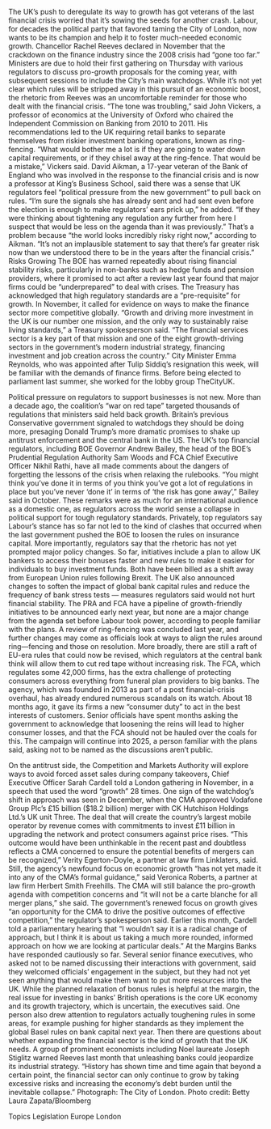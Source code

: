 The UK’s push to deregulate its way to growth has got veterans of the last financial crisis worried that it’s sowing the seeds for another crash.
Labour, for decades the political party that favored taming the City of London, now wants to be its champion and help it to foster much-needed economic growth. Chancellor Rachel Reeves declared in November that the crackdown on the finance industry since the 2008 crisis had “gone too far.”
Ministers are due to hold their first gathering on Thursday with various regulators to discuss pro-growth proposals for the coming year, with subsequent sessions to include the City’s main watchdogs.
While it’s not yet clear which rules will be stripped away in this pursuit of an economic boost, the rhetoric from Reeves was an uncomfortable reminder for those who dealt with the financial crisis.
“The tone was troubling,” said John Vickers, a professor of economics at the University of Oxford who chaired the Independent Commission on Banking from 2010 to 2011. His recommendations led to the UK requiring retail banks to separate themselves from riskier investment banking operations, known as ring-fencing.
“What would bother me a lot is if they are going to water down capital requirements, or if they chisel away at the ring-fence. That would be a mistake,” Vickers said.
David Aikman, a 17-year veteran of the Bank of England who was involved in the response to the financial crisis and is now a professor at King’s Business School, said there was a sense that UK regulators feel “political pressure from the new government” to pull back on rules.
“I’m sure the signals she has already sent and had sent even before the election is enough to make regulators’ ears prick up,” he added. “If they were thinking about tightening any regulation any further from here I suspect that would be less on the agenda than it was previously.”
That’s a problem because “the world looks incredibly risky right now,” according to Aikman. “It’s not an implausible statement to say that there’s far greater risk now than we understood there to be in the years after the financial crisis.”
Risks Growing
The BOE has warned repeatedly about rising financial stability risks, particularly in non-banks such as hedge funds and pension providers, where it promised to act after a review last year found that major firms could be “underprepared” to deal with crises.
The Treasury has acknowledged that high regulatory standards are a “pre-requisite” for growth. In November, it called for evidence on ways to make the finance sector more competitive globally.
“Growth and driving more investment in the UK is our number one mission, and the only way to sustainably raise living standards,” a Treasury spokesperson said. “The financial services sector is a key part of that mission and one of the eight growth-driving sectors in the government’s modern industrial strategy, financing investment and job creation across the country.”
City Minister Emma Reynolds, who was appointed after Tulip Siddiq’s resignation this week, will be familiar with the demands of finance firms. Before being elected to parliament last summer, she worked for the lobby group TheCityUK.

Political pressure on regulators to support businesses is not new. More than a decade ago, the coalition’s “war on red tape” targeted thousands of regulations that ministers said held back growth. Britain’s previous Conservative government signaled to watchdogs they should be doing more, presaging Donald Trump’s more dramatic promises to shake up antitrust enforcement and the central bank in the US.
The UK’s top financial regulators, including BOE Governor Andrew Bailey, the head of the BOE’s Prudential Regulation Authority Sam Woods and FCA Chief Executive Officer Nikhil Rathi, have all made comments about the dangers of forgetting the lessons of the crisis when relaxing the rulebooks.
“You might think you’ve done it in terms of you think you’ve got a lot of regulations in place but you’ve never ‘done it’ in terms of ‘the risk has gone away’,” Bailey said in October.
These remarks were as much for an international audience as a domestic one, as regulators across the world sense a collapse in political support for tough regulatory standards.
Privately, top regulators say Labour’s stance has so far not led to the kind of clashes that occurred when the last government pushed the BOE to loosen the rules on insurance capital.
More importantly, regulators say that the rhetoric has not yet prompted major policy changes. So far, initiatives include a plan to allow UK bankers to access their bonuses faster and new rules to make it easier for individuals to buy investment funds. Both have been billed as a shift away from European Union rules following Brexit.
The UK also announced changes to soften the impact of global bank capital rules and reduce the frequency of bank stress tests — measures regulators said would not hurt financial stability. The PRA and FCA have a pipeline of growth-friendly initiatives to be announced early next year, but none are a major change from the agenda set before Labour took power, according to people familiar with the plans.
A review of ring-fencing was concluded last year, and further changes may come as officials look at ways to align the rules around ring—fencing and those on resolution. More broadly, there are still a raft of EU-era rules that could now be revised, which regulators at the central bank think will allow them to cut red tape without increasing risk.
The FCA, which regulates some 42,000 firms, has the extra challenge of protecting consumers across everything from funeral plan providers to big banks. The agency, which was founded in 2013 as part of a post financial-crisis overhaul, has already endured numerous scandals on its watch. About 18 months ago, it gave its firms a new “consumer duty” to act in the best interests of customers.
Senior officials have spent months asking the government to acknowledge that loosening the reins will lead to higher consumer losses, and that the FCA should not be hauled over the coals for this. The campaign will continue into 2025, a person familiar with the plans said, asking not to be named as the discussions aren’t public.

On the antitrust side, the Competition and Markets Authority will explore ways to avoid forced asset sales during company takeovers, Chief Executive Officer Sarah Cardell told a London gathering in November, in a speech that used the word “growth” 28 times.
One sign of the watchdog’s shift in approach was seen in December, when the CMA approved Vodafone Group Plc’s £15 billion ($18.2 billion) merger with CK Hutchison Holdings Ltd.’s UK unit Three.
The deal that will create the country’s largest mobile operator by revenue comes with commitments to invest £11 billion in upgrading the network and protect consumers against price rises.
“This outcome would have been unthinkable in the recent past and doubtless reflects a CMA concerned to ensure the potential benefits of mergers can be recognized,” Verity Egerton-Doyle, a partner at law firm Linklaters, said.
Still, the agency’s newfound focus on economic growth “has not yet made it into any of the CMA’s formal guidance,” said Veronica Roberts, a partner at law firm Herbert Smith Freehills. The CMA will still balance the pro-growth agenda with competition concerns and “it will not be a carte blanche for all merger plans,” she said.
The government’s renewed focus on growth gives “an opportunity for the CMA to drive the positive outcomes of effective competition,” the regulator’s spokesperson said.
Earlier this month, Cardell told a parliamentary hearing that “I wouldn’t say it is a radical change of approach, but I think it is about us taking a much more rounded, informed approach on how we are looking at particular deals.”
At the Margins
Banks have responded cautiously so far. Several senior finance executives, who asked not to be named discussing their interactions with government, said they welcomed officials’ engagement in the subject, but they had not yet seen anything that would make them want to put more resources into the UK.
While the planned relaxation of bonus rules is helpful at the margin, the real issue for investing in banks’ British operations is the core UK economy and its growth trajectory, which is uncertain, the executives said.
One person also drew attention to regulators actually toughening rules in some areas, for example pushing for higher standards as they implement the global Basel rules on bank capital next year.
Then there are questions about whether expanding the financial sector is the kind of growth that the UK needs.
A group of prominent economists including Noel laureate Joseph Stiglitz warned Reeves last month that unleashing banks could jeopardize its industrial strategy. “History has shown time and time again that beyond a certain point, the financial sector can only continue to grow by taking excessive risks and increasing the economy’s debt burden until the inevitable collapse.”
Photograph: The City of London. Photo credit: Betty Laura Zapata/Bloomberg

Topics
Legislation
Europe
London
